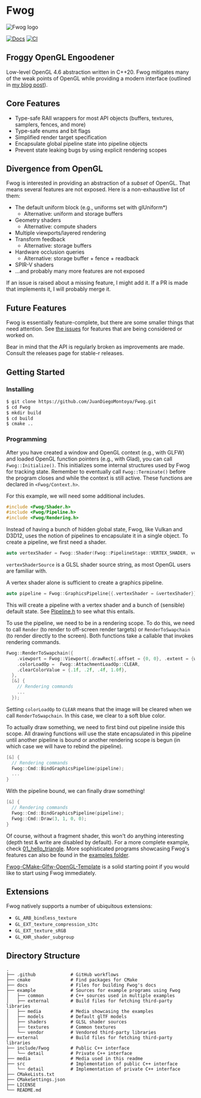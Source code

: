 # Fwog

![Fwog logo](media/logo.png)

[![Docs](https://img.shields.io/readthedocs/fwog?style=for-the-badge)](https://fwog.readthedocs.io) [![CI](https://img.shields.io/github/actions/workflow/status/juandiegomontoya/fwog/cmake.yml?branch=main&style=for-the-badge)](https://github.com/juandiegomontoya/fwog/actions/workflows/cmake.yml)

## Froggy OpenGL Engoodener

Low-level OpenGL 4.6 abstraction written in C++20. Fwog mitigates many of the weak points of OpenGL while providing a modern interface (outlined in [my blog post](https://juandiegomontoya.github.io/modern_opengl.html)).

## Core Features

- Type-safe RAII wrappers for most API objects (buffers, textures, samplers, fences, and more)
- Type-safe enums and bit flags
- Simplified render target specification
- Encapsulate global pipeline state into pipeline objects
- Prevent state leaking bugs by using explicit rendering scopes

## Divergence from OpenGL

Fwog is interested in providing an abstraction of a *subset* of OpenGL. That means several features are not exposed. Here is a non-exhaustive list of them:

- The default uniform block (e.g., uniforms set with glUniform*)
  - Alternative: uniform and storage buffers
- Geometry shaders
  - Alternative: compute shaders
- Multiple viewports/layered rendering
- Transform feedback
  - Alternative: storage buffers
- Hardware occlusion queries
  - Alternative: storage buffer + fence + readback
- SPIR-V shaders
- ...and probably many more features are not exposed

If an issue is raised about a missing feature, I might add it. If a PR is made that implements it, I will probably merge it.

## Future Features

Fwog is essentially feature-complete, but there are some smaller things that need attention. See [the issues](https://github.com/JuanDiegoMontoya/Fwog/issues) for features that are being considered or worked on.

Bear in mind that the API is regularly broken as improvements are made. Consult the releases page for stable-r releases.

## Getting Started

### Installing

```bash
$ git clone https://github.com/JuanDiegoMontoya/Fwog.git
$ cd Fwog
$ mkdir build
$ cd build
$ cmake ..
```

### Programming

After you have created a window and OpenGL context (e.g., with GLFW) and loaded OpenGL function pointers (e.g., with Glad), you can call `Fwog::Initialize()`. This initializes some internal structures used by Fwog for tracking state. Remember to eventually call `Fwog::Terminate()` before the program closes and while the context is still active. These functions are declared in `<Fwog/Context.h>`.

For this example, we will need some additional includes.

```cpp
#include <Fwog/Shader.h>
#include <Fwog/Pipeline.h>
#include <Fwog/Rendering.h>
```

Instead of having a bunch of hidden global state, Fwog, like Vulkan and D3D12, uses the notion of pipelines to encapsulate it in a single object. To create a pipeline, we first need a shader.

```cpp
auto vertexShader = Fwog::Shader(Fwog::PipelineStage::VERTEX_SHADER, vertexShaderSource);
```

`vertexShaderSource` is a GLSL shader source string, as most OpenGL users are familiar with.

A vertex shader alone is sufficient to create a graphics pipeline.

```cpp
auto pipeline = Fwog::GraphicsPipeline{{.vertexShader = &vertexShader}};
```

This will create a pipeline with a vertex shader and a bunch of (sensible) default state. See [Pipeline.h](https://github.com/JuanDiegoMontoya/Fwog/blob/main/include/Fwog/Pipeline.h) to see what this entails.

To use the pipeline, we need to be in a rendering scope. To do this, we need to call `Render` (to render to off-screen render targets) or `RenderToSwapchain` (to render directly to the screen). Both functions take a callable that invokes rendering commands.

```cpp
Fwog::RenderToSwapchain({
    .viewport = Fwog::Viewport{.drawRect{.offset = {0, 0}, .extent = {windowWidth, windowHeight}}},
    .colorLoadOp =  Fwog::AttachmentLoadOp::CLEAR,
    .clearColorValue = {.1f, .2f, .4f, 1.0f},
  },
  [&] {
    // Rendering commands
    ...
  });
```

Setting `colorLoadOp` to `CLEAR` means that the image will be cleared when we call `RenderToSwapchain`. In this case, we clear to a soft blue color.

To actually draw something, we need to first bind out pipeline inside this scope. All drawing functions will use the state encapsulated in this pipeline until another pipeline is bound or another rendering scope is begun (in which case we will have to rebind the pipeline).

```cpp
[&] {
  // Rendering commands
  Fwog::Cmd::BindGraphicsPipeline(pipeline);
  ...
}
```

With the pipeline bound, we can finally draw something!

```cpp
[&] {
  // Rendering commands
  Fwog::Cmd::BindGraphicsPipeline(pipeline);
  Fwog::Cmd::Draw(3, 1, 0, 0);
}
```

Of course, without a fragment shader, this won't do anything interesting (depth test & write are disabled by default). For a more complete example, check [01_hello_triangle](https://github.com/JuanDiegoMontoya/Fwog/blob/main/example/01_hello_triangle.cpp). More sophisticated programs showcasing Fwog's features can also be found in the [examples folder](https://github.com/JuanDiegoMontoya/Fwog/tree/main/example).

[Fwog-CMake-Glfw-OpenGL-Template](https://github.com/ClementineAccount/Fwog-CMake-Glfw-OpenGL-Template) is a solid starting point if you would like to start using Fwog immediately.

## Extensions

Fwog natively supports a number of ubiquitous extensions:

- `GL_ARB_bindless_texture`
- `GL_EXT_texture_compression_s3tc`
- `GL_EXT_texture_sRGB`
- `GL_KHR_shader_subgroup`

## Directory Structure

```text
.
├── .github             # GitHub workflows
├── cmake               # Find packages for CMake
├── docs                # Files for building Fwog's docs
├── example             # Sources for example programs using Fwog
│   ├── common          # C++ sources used in multiple examples
│   ├── external        # Build files for fetching third-party libraries
│   ├── media           # Media showcasing the examples
│   ├── models          # Default glTF models
│   ├── shaders         # GLSL shader sources
│   ├── textures        # Common textures
│   └── vendor          # Vendored third-party libraries
├── external            # Build files for fetching third-party libraries
├── include/Fwog        # Public C++ interface
│   └── detail          # Private C++ interface
├── media               # Media used in this readme
├── src                 # Implementation of public C++ interface
│   └── detail          # Implementation of private C++ interface
├── CMakeLists.txt
├── CMakeSettings.json
├── LICENSE
└── README.md
```
